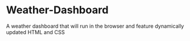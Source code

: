 # Weather-Dashboard
A weather dashboard that will run in the browser and feature dynamically updated HTML and CSS
